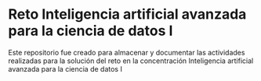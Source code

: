 # Reto Inteligencia artificial avanzada para la ciencia de datos I
Este repositorio fue creado para almacenar y documentar las actividades realizadas para la solución del reto en la concentración Inteligencia artificial avanzada para la ciencia de datos I 
